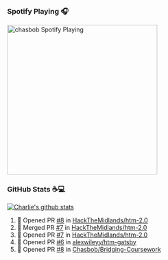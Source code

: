 ### Spotify Playing 🎧

[<img src="https://novatorem.chasbob.vercel.app/api/spotify" alt="chasbob Spotify Playing" width="350" />](https://open.spotify.com/user/charlie2026)

### GitHub Stats :coffee::computer:

[![Charlie's github stats](https://github-readme-stats-six-tau.vercel.app/api?username=chasbob)](https://github.com/anuraghazra/github-readme-stats)

<!--START_SECTION:activity-->
1. 💪 Opened PR [#8](https://github.com//HackTheMidlands/htm-2.0/pull/8) in [HackTheMidlands/htm-2.0](https://github.com//HackTheMidlands/htm-2.0)
2. 🎉 Merged PR [#7](https://github.com//HackTheMidlands/htm-2.0/pull/7) in [HackTheMidlands/htm-2.0](https://github.com//HackTheMidlands/htm-2.0)
3. 💪 Opened PR [#7](https://github.com//HackTheMidlands/htm-2.0/pull/7) in [HackTheMidlands/htm-2.0](https://github.com//HackTheMidlands/htm-2.0)
4. 💪 Opened PR [#6](https://github.com//alexwileyy/htm-gatsby/pull/6) in [alexwileyy/htm-gatsby](https://github.com//alexwileyy/htm-gatsby)
5. 💪 Opened PR [#8](https://github.com//Chasbob/Bridging-Coursework/pull/8) in [Chasbob/Bridging-Coursework](https://github.com//Chasbob/Bridging-Coursework)
<!--END_SECTION:activity-->

